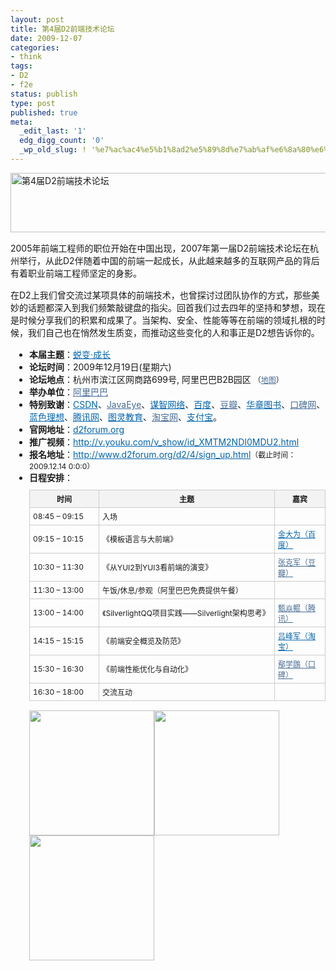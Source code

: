 ```yaml
---
layout: post
title: 第4届D2前端技术论坛
date: 2009-12-07
categories:
- think
tags:
- D2
- f2e
status: publish
type: post
published: true
meta:
  _edit_last: '1'
  edg_digg_count: '0'
  _wp_old_slug: ! '%e7%ac%ac4%e5%b1%8ad2%e5%89%8d%e7%ab%af%e6%8a%80%e6%9c%af%e8%ae%ba%e5%9d%9b'
---
```

<div>

<a href="http://www.d2forum.org/"><img title="第4届D2前端技术论坛" src="http://farm3.static.flickr.com/2568/4164706777_40483218c2_o.gif" alt="第4届D2前端技术论坛" width="600" height="95" /></a>
<p style="margin: 15px 0px; padding: 0px;">2005年前端工程师的职位开始在中国出现，2007年第一届D2前端技术论坛在杭州举行，从此D2伴随着中国的前端一起成长，从此越来越多的互联网产品的背后有着职业前端工程师坚定的身影。</p>
<p style="margin: 15px 0px; padding: 0px;">在D2上我们曾交流过某项具体的前端技术，也曾探讨过团队协作的方式，那些美妙的话题都深入到我们频繁敲键盘的指尖。回首我们过去四年的坚持和梦想，现在是时候分享我们的积累和成果了。当架构、安全、性能等等在前端的领域扎根的时候，我们自己也在悄然发生质变，而推动这些变化的人和事正是D2想告诉你的。</p>

<ul style="margin: 15px 0px 15px 30px; list-style-type: none; padding: 0px;">
	<li style="margin: 0px; list-style-type: disc; padding: 0px;"><strong style="font-weight: bold;">本届主题</strong>：<a style="color: #0064b1; text-decoration: underline;" href="http://www.d2forum.org/d2/4/">蜕变·成长</a></li>
	<li style="margin: 0px; list-style-type: disc; padding: 0px;"><strong style="font-weight: bold;">论坛时间</strong>：2009年12月19日(星期六)</li>
	<li style="margin: 0px; list-style-type: disc; padding: 0px;"><strong style="font-weight: bold;">论坛地点</strong>：杭州市滨江区网商路699号, 阿里巴巴B2B园区 <span style="font-size: 12px;">（<a style="color: #456b95; text-decoration: underline;" href="http://hangzhou.edushi.com/?oid=29529">地图</a>）</span></li>
	<li style="margin: 0px; list-style-type: disc; padding: 0px;"><strong style="font-weight: bold;">举办单位</strong>：<a style="color: #456b95; text-decoration: underline;" href="http://www.alibaba.com/">阿里巴巴</a></li>
	<li style="margin: 0px; list-style-type: disc; padding: 0px;"><strong style="font-weight: bold;">特别致谢</strong>：<a style="color: #0064b1; text-decoration: underline;" href="http://www.csdn.net/">CSDN</a>、<a style="color: #456b95; text-decoration: underline;" href="http://www.javaeye.com/">JavaEye</a>、<a style="color: #0064b1; text-decoration: underline;" href="http://www.g-fox.cn/">谋智网络</a>、<a style="color: #0064b1; text-decoration: underline;" href="http://www.baidu.com/">百度</a>、<a style="color: #456b95; text-decoration: underline;" href="http://www.douban.com/">豆瓣</a>、<a style="color: #0064b1; text-decoration: underline;" href="http://www.hzbook.com/ps/">华章图书</a>、<a style="color: #456b95; text-decoration: underline;" href="http://www.koubei.com/">口碑网</a>、
<a style="color: #0064b1; text-decoration: underline;" href="http://www.blueidea.com/">蓝色理想</a>、<a style="color: #0064b1; text-decoration: underline;" href="http://www.qq.com/">腾讯网</a>、<a style="color: #0064b1; text-decoration: underline;" href="http://www.turingbook.com/">图灵教育</a>、<a style="color: #456b95; text-decoration: underline;" href="http://www.taobao.com/">淘宝网</a>、<a style="color: #0064b1; text-decoration: underline;" href="http://www.alipay.com/">支付宝</a>。</li>
	<li style="margin: 0px; list-style-type: disc; padding: 0px;"><strong style="font-weight: bold;">官网地址</strong>：<a style="color: #0064b1; text-decoration: underline;" href="http://www.d2forum.org/d2/4/">d2forum.org</a></li>
	<li style="margin: 0px; list-style-type: disc; padding: 0px;"><strong style="font-weight: bold;">推广视频</strong>：<a style="color: #0064b1; text-decoration: underline;" href="http://v.youku.com/v_show/id_XMTM2NDI0MDU2.html">http://v.youku.com/v_show/id_XMTM2NDI0MDU2.html</a></li>
	<li style="margin: 0px; list-style-type: disc; padding: 0px;"><strong style="font-weight: bold;">报名地址</strong>：<a style="color: #0064b1; text-decoration: underline;" href="http://www.d2forum.org/d2/4/sign_up.html">http://www.d2forum.org/d2/4/sign_up.html</a><span style="font-size: 12px;">（截止时间：2009.12.14 0:0:0）</span></li>
	<li style="margin: 0px; list-style-type: disc; padding: 0px;"><strong style="font-weight: bold;">日程安排</strong>：
<table id="table-d2" style="border-top: #cccccc 1px solid; font-size: 12px; margin: 10px 0px; border-left: #cccccc 1px solid; border-right-style: none; border-collapse: separate; border-bottom-style: none; -webkit-border-horizontal-spacing: 0px; -webkit-border-vertical-spacing: 0px;" border="0">
<thead>
<tr>
<th style="border-right: #cccccc 1px solid; margin: 0px; border-top-style: none; border-bottom: #cccccc 1px solid; border-left-style: none; background-color: #f3f3f3; -webkit-background-clip: initial; -webkit-background-origin: initial; padding: 5px;" width="100" scope="col">时间</th>
<th style="border-right: #cccccc 1px solid; margin: 0px; border-top-style: none; border-bottom: #cccccc 1px solid; border-left-style: none; background-color: #f3f3f3; -webkit-background-clip: initial; -webkit-background-origin: initial; padding: 5px;" width="270" scope="col">主题</th>
<th style="border-right: #cccccc 1px solid; margin: 0px; border-top-style: none; border-bottom: #cccccc 1px solid; border-left-style: none; background-color: #f3f3f3; -webkit-background-clip: initial; -webkit-background-origin: initial; padding: 5px;" scope="col">嘉宾</th>
</tr>
</thead>
<tbody>
<tr>
<td style="border-right: #cccccc 1px solid; margin: 0px; border-top-style: none; border-bottom: #cccccc 1px solid; border-left-style: none; padding: 5px;">08:45 – 09:15</td>
<td style="border-right: #cccccc 1px solid; margin: 0px; border-top-style: none; border-bottom: #cccccc 1px solid; border-left-style: none; padding: 5px;">入场</td>
<td style="border-right: #cccccc 1px solid; margin: 0px; border-top-style: none; border-bottom: #cccccc 1px solid; border-left-style: none; padding: 5px;"></td>
</tr>
<tr>
<td style="border-right: #cccccc 1px solid; margin: 0px; border-top-style: none; border-bottom: #cccccc 1px solid; border-left-style: none; padding: 5px;">09:15 – 10:15</td>
<td style="border-right: #cccccc 1px solid; margin: 0px; border-top-style: none; border-bottom: #cccccc 1px solid; border-left-style: none; padding: 5px;">《模板语言与大前端》</td>
<td style="border-right: #cccccc 1px solid; margin: 0px; border-top-style: none; border-bottom: #cccccc 1px solid; border-left-style: none; padding: 5px;"><a style="color: #0064b1; text-decoration: underline;" href="http://www.d2forum.org/2009/05/04/d2_fourth_guest_intro_jindawei/">金大为（百度）</a></td>
</tr>
<tr>
<td style="border-right: #cccccc 1px solid; margin: 0px; border-top-style: none; border-bottom: #cccccc 1px solid; border-left-style: none; padding: 5px;">10:30 – 11:30</td>
<td style="border-right: #cccccc 1px solid; margin: 0px; border-top-style: none; border-bottom: #cccccc 1px solid; border-left-style: none; padding: 5px;">《从YUI2到YUI3看前端的演变》</td>
<td style="border-right: #cccccc 1px solid; margin: 0px; border-top-style: none; border-bottom: #cccccc 1px solid; border-left-style: none; padding: 5px;"><a style="color: #456b95; text-decoration: underline;" href="http://www.d2forum.org/2009/04/30/d2_fourth_guest_intro_zhangkejun/">张克军（豆瓣）</a></td>
</tr>
<tr>
<td style="border-right: #cccccc 1px solid; margin: 0px; border-top-style: none; border-bottom: #cccccc 1px solid; border-left-style: none; padding: 5px;">11:30 – 13:00</td>
<td style="border-right: #cccccc 1px solid; margin: 0px; border-top-style: none; border-bottom: #cccccc 1px solid; border-left-style: none; padding: 5px;">午饭/休息/参观（阿里巴巴免费提供午餐）</td>
<td style="border-right: #cccccc 1px solid; margin: 0px; border-top-style: none; border-bottom: #cccccc 1px solid; border-left-style: none; padding: 5px;"></td>
</tr>
<tr>
<td style="border-right: #cccccc 1px solid; margin: 0px; border-top-style: none; border-bottom: #cccccc 1px solid; border-left-style: none; padding: 5px;">13:00 – 14:00</td>
<td style="border-right: #cccccc 1px solid; margin: 0px; border-top-style: none; border-bottom: #cccccc 1px solid; border-left-style: none; padding: 5px;">《SilverlightQQ项目实践——Silverlight架构思考》</td>
<td style="border-right: #cccccc 1px solid; margin: 0px; border-top-style: none; border-bottom: #cccccc 1px solid; border-left-style: none; padding: 5px;"><a style="color: #456b95; text-decoration: underline;" href="http://www.d2forum.org/2009/04/16/d2_fourth_guest_intro_zyk/">甄焱鲲（腾讯）</a></td>
</tr>
<tr>
<td style="border-right: #cccccc 1px solid; margin: 0px; border-top-style: none; border-bottom: #cccccc 1px solid; border-left-style: none; padding: 5px;">14:15 – 15:15</td>
<td style="border-right: #cccccc 1px solid; margin: 0px; border-top-style: none; border-bottom: #cccccc 1px solid; border-left-style: none; padding: 5px;">《前端安全概览及防范》</td>
<td style="border-right: #cccccc 1px solid; margin: 0px; border-top-style: none; border-bottom: #cccccc 1px solid; border-left-style: none; padding: 5px;"><a style="color: #0064b1; text-decoration: underline;" href="http://www.d2forum.org/2009/05/09/d2_fourth_guest_intro_mingcheng/">吕峰军（淘宝）</a></td>
</tr>
<tr>
<td style="border-right: #cccccc 1px solid; margin: 0px; border-top-style: none; border-bottom: #cccccc 1px solid; border-left-style: none; padding: 5px;">15:30 – 16:30</td>
<td style="border-right: #cccccc 1px solid; margin: 0px; border-top-style: none; border-bottom: #cccccc 1px solid; border-left-style: none; padding: 5px;">《前端性能优化与自动化》</td>
<td style="border-right: #cccccc 1px solid; margin: 0px; border-top-style: none; border-bottom: #cccccc 1px solid; border-left-style: none; padding: 5px;"><a style="color: #456b95; text-decoration: underline;" href="http://www.d2forum.org/2009/12/03/d2_fourth_guest_intro_yanxuekun/">鄢学鵾（口碑）</a></td>
</tr>
<tr>
<td style="border-right: #cccccc 1px solid; margin: 0px; border-top-style: none; border-bottom: #cccccc 1px solid; border-left-style: none; padding: 5px;">16:30 – 18:00</td>
<td style="border-right: #cccccc 1px solid; margin: 0px; border-top-style: none; border-bottom: #cccccc 1px solid; border-left-style: none; padding: 5px;">交流互动</td>
<td style="border-right: #cccccc 1px solid; margin: 0px; border-top-style: none; border-bottom: #cccccc 1px solid; border-left-style: none; padding: 5px;"></td>
</tr>
</tbody></table>
<p style="margin: 15px 0px; padding: 0px;"><img class="alignnone" title="d2徽章3" src="http://farm3.static.flickr.com/2522/4167630535_b73419d2fc_o.jpg" alt="" width="200" height="200" /><img class="alignnone" title="d2徽章2" src="http://farm3.static.flickr.com/2487/4167629765_fba7e495dc_o.jpg" alt="" width="200" height="200" /><img class="alignnone" title="d2徽章1" src="http://farm3.static.flickr.com/2759/4167630291_e9ec0d17d2_o.jpg" alt="" width="200" height="200" /></p>
</li>
</ul>
</div>
